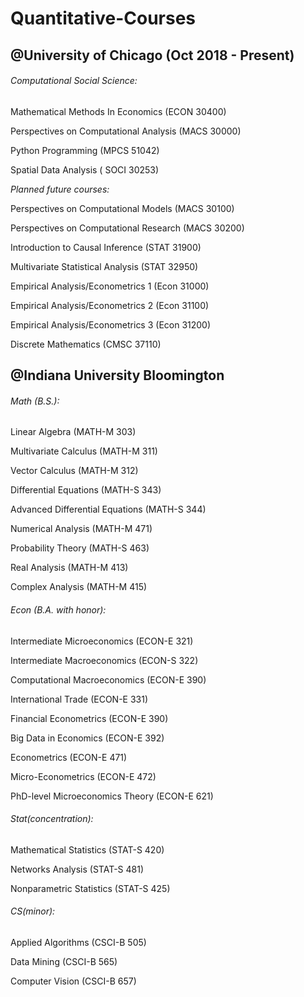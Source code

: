# Quantitative-Courses

## @University of Chicago (Oct 2018 - Present)

###### Computational Social Science:
Mathematical Methods In Economics (ECON 30400)

Perspectives on Computational Analysis (MACS 30000)

Python Programming (MPCS 51042)

Spatial Data Analysis ( SOCI 30253)

_Planned future courses:_

Perspectives on Computational Models (MACS 30100)

Perspectives on Computational Research (MACS 30200)

Introduction to Causal Inference (STAT 31900)

Multivariate Statistical Analysis (STAT 32950)

Empirical Analysis/Econometrics 1 (Econ 31000)

Empirical Analysis/Econometrics 2 (Econ 31100)

Empirical Analysis/Econometrics 3 (Econ 31200)

Discrete Mathematics (CMSC 37110)


## @Indiana University Bloomington

###### Math (B.S.):
Linear Algebra (MATH-M 303)

Multivariate Calculus (MATH-M 311)

Vector Calculus (MATH-M 312)

Differential Equations (MATH-S 343)

Advanced Differential Equations (MATH-S 344)

Numerical Analysis (MATH-M 471)

Probability Theory (MATH-S 463)

Real Analysis (MATH-M 413)

Complex Analysis (MATH-M 415)

###### Econ (B.A. with honor):
Intermediate Microeconomics (ECON-E 321)

Intermediate Macroeconomics (ECON-S 322)

Computational Macroeconomics (ECON-E 390)

International Trade (ECON-E 331)

Financial Econometrics (ECON-E 390)

Big Data in Economics (ECON-E 392)

Econometrics (ECON-E 471)

Micro-Econometrics (ECON-E 472)

PhD-level Microeconomics Theory (ECON-E 621)


###### Stat(concentration):
Mathematical Statistics (STAT-S 420)

Networks Analysis (STAT-S 481)

Nonparametric Statistics (STAT-S 425)


###### CS(minor):
Applied Algorithms (CSCI-B 505)

Data Mining (CSCI-B 565)

Computer Vision (CSCI-B 657)
